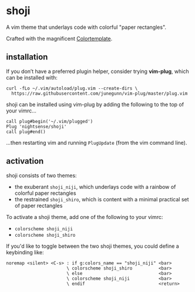 # shoji

A vim theme that underlays code with colorful "paper rectangles".

Crafted with the magnificent [Colortemplate](https://github.com/lifepillar/vim-colortemplate).

## installation

If you don’t have a preferred plugin helper, consider trying **vim-plug**, which can be installed with:

```
curl -fLo ~/.vim/autoload/plug.vim --create-dirs \
  https://raw.githubusercontent.com/junegunn/vim-plug/master/plug.vim
```

shoji can be installed using vim-plug by adding the following to the top of your vimrc...

```
call plug#begin('~/.vim/plugged')
Plug 'nightsense/shoji'
call plug#end()
```

...then restarting vim and running `PlugUpdate` (from the vim command line).

## activation

shoji consists of two themes:

- the exuberant `shoji_niji`, which underlays code with a rainbow of colorful paper rectangles
- the restrained `shoji_shiro`, which is content with a minimal practical set of paper rectangles

To activate a shoji theme, add one of the following to your vimrc:

- `colorscheme shoji_niji`
- `colorscheme shoji_shiro`

If you'd like to toggle between the two shoji themes, you could define a keybinding like:

```
noremap <silent> <C-s> : if g:colors_name == "shoji_niji" <bar>
                       \ colorscheme shoji_shiro          <bar>
                       \ else                             <bar>
                       \ colorscheme shoji_niji           <bar>
                       \ endif                            <return>
```
